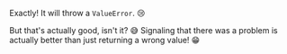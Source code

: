 Exactly! It will throw a `ValueError`. :cry:

But that's actually good, isn't it? :sweat_smile: Signaling that there was a problem is actually better than just returning a wrong value! :grin:
